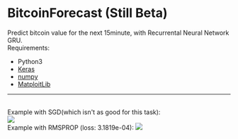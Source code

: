 # BitcoinForecast (Still Beta)

Predict bitcoin value for the next 15minute, with Recurrental Neural Network GRU.
<br />
Requirements:
<br/>

<ul>
<li>Python3</li>
<li><a href="http://keras.io/">Keras</a></li>
<li><a href="http://www.numpy.org/">numpy</a></li>
<li><a href="http://matplotlib.org/">MatploitLib</a></li>
</ul>
<hr />
<br />
Example with SGD(which isn't as good for this task):
<br />
<img src="https://cloud.githubusercontent.com/assets/17238972/24075812/dd776880-0c22-11e7-93bd-c2fa8264aa03.png" />

<br/>
Example with RMSPROP (loss: 3.1819e-04):
<img src="https://cloud.githubusercontent.com/assets/17238972/24118400/f2fc4f7c-0dad-11e7-8294-7150317fa346.png" />

